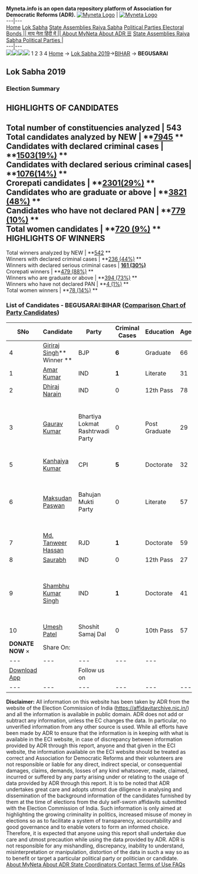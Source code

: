 **Myneta.info is an open data repository platform of Association for Democratic Reforms (ADR).**
[![Myneta Logo](https://www.myneta.info/lib/img/myneta-logo.png)](https://www.myneta.info/) | [![Myneta Logo](https://www.myneta.info/lib/img/adr-logo.png)](https://adrindia.org)  
---|---  
[Home](https://www.myneta.info/) [Lok Sabha](https://www.myneta.info/#ls "Lok Sabha") [ State Assemblies ](https://www.myneta.info/#sa "State Assemblies") [Rajya Sabha](https://www.myneta.info/#rs "Rajya Sabha") [Political Parties ](https://www.myneta.info/party "Political Parties") [ Electoral Bonds ](https://www.myneta.info/electoral_bonds "Electoral Bonds") [ || माय नेता हिंदी में || ](https://translate.google.co.in/translate?prev=hp&hl=en&js=y&u=www.myneta.info&sl=en&tl=hi&history_state0=) [ About MyNeta ](https://adrindia.org/content/about-myneta) [ About ADR ](https://adrindia.org/about-adr/who-we-are) [☰](javascript:void\(0\))
[ State Assemblies ](https://www.myneta.info/#sa "State Assemblies") [ Rajya Sabha ](https://www.myneta.info/#rs "Rajya Sabha") [ Political Parties ](https://www.myneta.info/party "Political Parties")
|   
---|---  
![](https://www.myneta.info/lib/img/banner/banner-1.png)![](https://www.myneta.info/lib/img/banner/banner-2.png)![](https://www.myneta.info/lib/img/banner/banner-3.png)![](https://www.myneta.info/lib/img/banner/banner-4.png)
1  2  3  4 
[Home](https://www.myneta.info/) → [Lok Sabha 2019](https://www.myneta.info/LokSabha2019/)→[BIHAR](https://www.myneta.info/LokSabha2019/index.php?action=show_constituencies&state_id=37) → **BEGUSARAI**
### 
## Lok Sabha 2019
###  Election Summary 
HIGHLIGHTS OF CANDIDATES  
---  
Total number of constituencies analyzed |  543   
Total candidates analyzed by NEW | **[7945](https://www.myneta.info/LokSabha2019/index.php?action=summary&subAction=candidates_analyzed&sort=candidate#summary) **  
Candidates with declared criminal cases | **[1503(19%)](https://www.myneta.info/LokSabha2019/index.php?action=summary&subAction=crime&sort=candidate#summary) **  
Candidates with declared serious criminal cases| **[1076(14%)](https://www.myneta.info/LokSabha2019/index.php?action=summary&subAction=serious_crime&sort=candidate#summary) **  
Crorepati candidates | **[2301(29%)](https://www.myneta.info/LokSabha2019/index.php?action=summary&subAction=crorepati&sort=candidate#summary) **  
Candidates who are graduate or above | **[3821 (48%)](https://www.myneta.info/LokSabha2019/index.php?action=summary&subAction=education&sort=candidate#summary) **  
Candidates who have not declared PAN | **[779 (10%)](https://www.myneta.info/LokSabha2019/index.php?action=summary&subAction=without_pan&sort=candidate#summary) **  
Total women candidates | **[720 (9%)](https://www.myneta.info/LokSabha2019/index.php?action=summary&subAction=women_candidate&sort=candidate#summary) **  
HIGHLIGHTS OF WINNERS  
---  
Total winners analyzed by NEW | **[542](https://www.myneta.info/LokSabha2019/index.php?action=summary&subAction=winner_analyzed&sort=candidate#summary) **  
Winners with declared criminal cases | **[236 (44%)](https://www.myneta.info/LokSabha2019/index.php?action=summary&subAction=winner_crime&sort=candidate#summary) **  
Winners with declared serious criminal cases | **[161 (30%)](https://www.myneta.info/LokSabha2019/index.php?action=summary&subAction=winner_serious_crime&sort=candidate#summary)**  
Crorepati winners | **[479 (88%)](https://www.myneta.info/LokSabha2019/index.php?action=summary&subAction=winner_crorepati&sort=candidate#summary) **  
Winners who are graduate or above | **[394 (73%)](https://www.myneta.info/LokSabha2019/index.php?action=summary&subAction=winner_education&sort=candidate#summary) **  
Winners who have not declared PAN | **[4 (1%)](https://www.myneta.info/LokSabha2019/index.php?action=summary&subAction=winner_without_pan&sort=candidate#summary) **  
Total women winners | **[78 (14%)](https://www.myneta.info/LokSabha2019/index.php?action=summary&subAction=winner_women&sort=candidate#summary) **  
### List of Candidates - BEGUSARAI:BIHAR ([Comparison Chart of Party Candidates](https://www.myneta.info/LokSabha2019/comparisonchart.php?constituency_id=493))
SNo | Candidate| Party| Criminal Cases| Education| Age| Total Assets| Liabilities  
---|---|---|---|---|---|---|---  
4  | [Giriraj Singh](https://www.myneta.info/LokSabha2019/candidate.php?candidate_id=9786)** Winner ** | BJP | **6** | Graduate| 66 | Rs 8,30,24,577 ~ 8 Crore+ | Rs 1,22,36,000 ~ 1 Crore+  
1  | [Amar Kumar](https://www.myneta.info/LokSabha2019/candidate.php?candidate_id=10503) | IND | **1** | Literate| 31 | Rs 43,00,000 ~ 43 Lacs+ | Rs 0 ~   
2  | [Dhiraj Narain](https://www.myneta.info/LokSabha2019/candidate.php?candidate_id=10506) | IND | 0 | 12th Pass| 78 | Rs 1,30,000 ~ 1 Lacs+ | Rs 0 ~   
3  | [Gaurav Kumar](https://www.myneta.info/LokSabha2019/candidate.php?candidate_id=9790) | Bhartiya Lokmat Rashtrwadi Party | 0 | Post Graduate| 29 | ![](https://myneta.info/image_v2.php?myneta_folder=LokSabha2019&candidate_id=9790&col=ta) | ![](https://myneta.info/image_v2.php?myneta_folder=LokSabha2019&candidate_id=9790&col=lia)  
5  | [Kanhaiya Kumar](https://www.myneta.info/LokSabha2019/candidate.php?candidate_id=10509) | CPI | **5** | Doctorate| 32 | Rs 5,57,848 ~ 5 Lacs+ | Rs 0 ~   
6  | [Maksudan Paswan](https://www.myneta.info/LokSabha2019/candidate.php?candidate_id=9788) | Bahujan Mukti Party | 0 | Literate| 57 | ![](https://myneta.info/image_v2.php?myneta_folder=LokSabha2019&candidate_id=9788&col=ta) | ![](https://myneta.info/image_v2.php?myneta_folder=LokSabha2019&candidate_id=9788&col=lia)  
7  | [Md. Tanweer Hassan](https://www.myneta.info/LokSabha2019/candidate.php?candidate_id=9789) | RJD | **1** | Doctorate| 59 | Rs 1,54,83,136 ~ 1 Crore+ | Rs 14,46,000 ~ 14 Lacs+  
8  | [Saurabh](https://www.myneta.info/LokSabha2019/candidate.php?candidate_id=9787) | IND | 0 | 12th Pass| 27 | Rs 20,17,370 ~ 20 Lacs+ | Rs 0 ~   
9  | [Shambhu Kumar Singh](https://www.myneta.info/LokSabha2019/candidate.php?candidate_id=9785) | IND | **1** | Doctorate| 41 | ![](https://myneta.info/image_v2.php?myneta_folder=LokSabha2019&candidate_id=9785&col=ta) | ![](https://myneta.info/image_v2.php?myneta_folder=LokSabha2019&candidate_id=9785&col=lia)  
10  | [Umesh Patel](https://www.myneta.info/LokSabha2019/candidate.php?candidate_id=9782) | Shoshit Samaj Dal | 0 | 10th Pass| 57 | Rs 27,53,500 ~ 27 Lacs+ | Rs 0 ~   
|  **DONATE NOW** × |  Share On:  | [](https://api.whatsapp.com/send?text=https%3A%2F%2Fmyneta.info%2Fpunjab2022%2Findex.php%3Faction%3Dshow_constituencies%26state_id%3D19) | [](https://www.facebook.com/sharer/sharer.php?u=https%3A%2F%2Fmyneta.info%2Fpunjab2022%2Findex.php%3Faction%3Dshow_constituencies%26state_id%3D19) | [](https://twitter.com/share?url=https%3A%2F%2Fmyneta.info%2Fpunjab2022%2Findex.php%3Faction%3Dshow_constituencies%26state_id%3D19)  
---|---|---|---|---  
| [ Download App ](https://play.google.com/store/apps/details?id=com.webrosoft.myneta1&pcampaignid=pcampaignidMKT-Other-global-all-co-prtnr-py-PartBadge-Mar2515-1) | [](https://play.google.com/store/apps/details?id=com.webrosoft.myneta1&pcampaignid=pcampaignidMKT-Other-global-all-co-prtnr-py-PartBadge-Mar2515-1) |  Follow us on  | [](https://www.facebook.com/adrindia.org/) | [](https://twitter.com/adrspeaks) | [](https://groups.google.com/g/national-election-watch?hl=en&pli=1) | [](https://www.instagram.com/adrspeaks/) | [](https://www.youtube.com/user/adrspeaks) | [](https://sharechat.com/profile/adrspeaks)  
---|---|---|---|---|---|---|---|---  
**Disclaimer:** All information on this website has been taken by ADR from the website of the Election Commission of India (https://affidavitarchive.nic.in/) and all the information is available in public domain. ADR does not add or subtract any information, unless the EC changes the data. In particular, no unverified information from any other source is used. While all efforts have been made by ADR to ensure that the information is in keeping with what is available in the ECI website, in case of discrepancy between information provided by ADR through this report, anyone and that given in the ECI website, the information available on the ECI website should be treated as correct and Association for Democratic Reforms and their volunteers are not responsible or liable for any direct, indirect special, or consequential damages, claims, demands, losses of any kind whatsoever, made, claimed, incurred or suffered by any party arising under or relating to the usage of data provided by ADR through this report. It is to be noted that ADR undertakes great care and adopts utmost due diligence in analysing and dissemination of the background information of the candidates furnished by them at the time of elections from the duly self-sworn affidavits submitted with the Election Commission of India. Such information is only aimed at highlighting the growing criminality in politics, increased misuse of money in elections so as to facilitate a system of transparency, accountability and good governance and to enable voters to form an informed choice. Therefore, it is expected that anyone using this report shall undertake due care and utmost precaution while using the data provided by ADR. ADR is not responsible for any mishandling, discrepancy, inability to understand, misinterpretation or manipulation, distortion of the data in such a way so as to benefit or target a particular political party or politician or candidate. 
[ About MyNeta ](https://adrindia.org/content/about-myneta) [ About ADR ](https://adrindia.org/about-adr/who-we-are) [ State Coordinators ](https://adrindia.org/about-adr/state-coordinators) [ Contact ](https://adrindia.org/contact-us) [ Terms of Use ](https://adrindia.org/content/adr-terms-use) [ FAQs ](https://adrindia.org/content/faqs)
